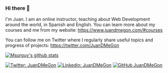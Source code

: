 <!--
**JuanDMeGon/JuanDMeGon** is a ✨ _special_ ✨ repository because its `README.md` (this file) appears on your GitHub profile.

Here are some ideas to get you started:

- 🔭 I’m currently working on ...
- 🌱 I’m currently learning ...
- 👯 I’m looking to collaborate on ...
- 🤔 I’m looking for help with ...
- 💬 Ask me about ...
- 📫 How to reach me: ...
- 😄 Pronouns: ...
- ⚡ Fun fact: ...
-->

### Hi there 👋

I'm Juan. I am an online instructor, teaching about Web Development around the world, in Spanish and English. You can learn more about my courses and me from my website: https://www.juandmegon.com/#courses

You can follow me on Twitter where I regularly share useful topics and progress of projects: https://twitter.com/JuanDMeGon

[![Msurguy's github stats](https://github-readme-stats.vercel.app/api?username=JuanDMeGon&theme=vue&show_icons=true)](https://github.com/JuanDMeGon)

[![Twitter: JuanDMeGon](https://img.shields.io/twitter/follow/JuanDMeGon?style=social)](https://twitter.com/JuanDMeGon)
[![Linkedin: JuanDMeGon](https://img.shields.io/badge/-JuanDMeGon-blue?style=flat-square&logo=Linkedin&logoColor=white&link=https://www.linkedin.com/in/juandmegon/)](https://www.linkedin.com/in/JuanDMeGon/)
[![GitHub JuanDMeGon](https://img.shields.io/github/followers/JuanDMeGon?label=follow&style=social)](https://github.com/JuanDMeGon)
